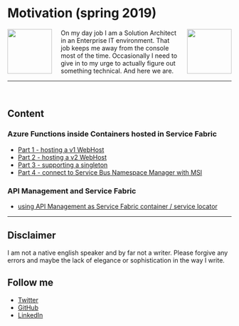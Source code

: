 # Motivation (spring 2019)

<img style="float: right; margin-left:20px;" height="100" width="100" src="https://avatars2.githubusercontent.com/u/7418323?s=460&v=4">
<img style="float: left; margin-right:20px;" height="100" width="100" src="https://media.licdn.com/dms/image/C4D03AQHRVWgkQ5zSWQ/profile-displayphoto-shrink_100_100/0?e=1556150400&v=beta&t=D4_Mm1-Q_nZdr7wN60dTi4mseAu3Qv3mVGMPKgVM_yA">

On my day job I am a Solution Architect in an Enterprise IT environment. That job keeps me away from the console most of the time. Occasionally I need to give in to my urge to actually figure out something technical. And here we are.

----

<br/>

## Content

### Azure Functions inside Containers hosted in Service Fabric

- [Part 1 - hosting a v1 WebHost](./func_sf_containers/part1.md)
- [Part 2 - hosting a v2 WebHost](./func_sf_containers/part2.md)
- [Part 3 - supporting a singleton](./func_sf_containers/part3.md)
- [Part 4 - connect to Service Bus Namespace Manager with MSI](./func_sf_containers/part4.md)

### API Management and Service Fabric

- [using API Management as Service Fabric container / service locator](./func_sf_containers/apim_sf_servicelocator.md)

----

## Disclaimer

I am not a native english speaker and by far not a writer. Please forgive any errors and maybe the lack of elegance or sophistication in the way I write.

## Follow me

- [Twitter](https://twitter.com/ancientitguy)
- [GitHub](https://github.com/kaiwalter)
- [LinkedIn](https://www.linkedin.com/in/kaiwalter/)